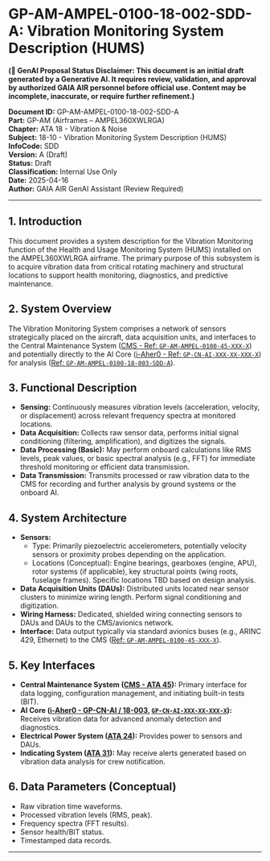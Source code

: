 # GP-AM-AMPEL-0100-18-002-SDD-A: Vibration Monitoring System Description (HUMS)

**(🚨 GenAI Proposal Status Disclaimer: This document is an initial draft generated by a Generative AI. It requires review, validation, and approval by authorized GAIA AIR personnel before official use. Content may be incomplete, inaccurate, or require further refinement.)**

**Document ID:** GP-AM-AMPEL-0100-18-002-SDD-A  
**Part:** GP-AM (Airframes – AMPEL360XWLRGA)  
**Chapter:** ATA 18 - Vibration & Noise  
**Subject:** 18-10 - Vibration Monitoring System Description (HUMS)  
**InfoCode:** SDD  
**Version:** A (Draft)  
**Status:** Draft  
**Classification:** Internal Use Only  
**Date:** 2025-04-16  
**Author:** GAIA AIR GenAI Assistant (Review Required)

---

## 1. Introduction

This document provides a system description for the Vibration Monitoring function of the Health and Usage Monitoring System (HUMS) installed on the AMPEL360XWLRGA airframe. The primary purpose of this subsystem is to acquire vibration data from critical rotating machinery and structural locations to support health monitoring, diagnostics, and predictive maintenance.

## 2. System Overview

The Vibration Monitoring System comprises a network of sensors strategically placed on the aircraft, data acquisition units, and interfaces to the Central Maintenance System ([CMS - Ref: `GP-AM-AMPEL-0100-45-XXX-X`](https://github.com/Robbbo-T/Robbbo-T/blob/main/docs/GP-AM/45/GP-AM-AMPEL-0100-45-XXX-X.md)) and potentially directly to the AI Core ([i-Aher0 - Ref: `GP-CN-AI-XXX-XX-XXX-X`](https://github.com/Robbbo-T/Robbbo-T/blob/main/docs/GP-CN/XX/GP-CN-AI-XXX-XX-XXX-X.md)) for analysis ([Ref: `GP-AM-AMPEL-0100-18-003-SDD-A`](https://github.com/Robbbo-T/Robbbo-T/blob/main/docs/GP-AM/18/GP-AM-AMPEL-0100-18-003-SDD-A.md)).

## 3. Functional Description

*   **Sensing:** Continuously measures vibration levels (acceleration, velocity, or displacement) across relevant frequency spectra at monitored locations.
*   **Data Acquisition:** Collects raw sensor data, performs initial signal conditioning (filtering, amplification), and digitizes the signals.
*   **Data Processing (Basic):** May perform onboard calculations like RMS levels, peak values, or basic spectral analysis (e.g., FFT) for immediate threshold monitoring or efficient data transmission.
*   **Data Transmission:** Transmits processed or raw vibration data to the CMS for recording and further analysis by ground systems or the onboard AI.

## 4. System Architecture

*   **Sensors:**
    *   Type: Primarily piezoelectric accelerometers, potentially velocity sensors or proximity probes depending on the application.
    *   Locations (Conceptual): Engine bearings, gearboxes (engine, APU), rotor systems (if applicable), key structural points (wing roots, fuselage frames). Specific locations TBD based on design analysis.
*   **Data Acquisition Units (DAUs):** Distributed units located near sensor clusters to minimize wiring length. Perform signal conditioning and digitization.
*   **Wiring Harness:** Dedicated, shielded wiring connecting sensors to DAUs and DAUs to the CMS/avionics network.
*   **Interface:** Data output typically via standard avionics buses (e.g., ARINC 429, Ethernet) to the CMS ([Ref: `GP-AM-AMPEL-0100-45-XXX-X`](https://github.com/Robbbo-T/Robbbo-T/blob/main/docs/GP-AM/45/GP-AM-AMPEL-0100-45-XXX-X.md)).

## 5. Key Interfaces

*   **Central Maintenance System ([CMS - ATA 45](https://github.com/Robbbo-T/Robbbo-T/blob/main/docs/GP-AM/45/GP-AM-AMPEL-0100-45-XXX-X.md)):** Primary interface for data logging, configuration management, and initiating built-in tests (BIT).
*   **AI Core ([i-Aher0 - GP-CN-AI / 18-003](https://github.com/Robbbo-T/Robbbo-T/blob/main/docs/GP-AM/18/GP-AM-AMPEL-0100-18-003-SDD-A.md), [`GP-CN-AI-XXX-XX-XXX-X`](https://github.com/Robbbo-T/Robbbo-T/blob/main/docs/GP-CN/XX/GP-CN-AI-XXX-XX-XXX-X.md)):** Receives vibration data for advanced anomaly detection and diagnostics.
*   **Electrical Power System ([ATA 24](https://github.com/Robbbo-T/Robbbo-T/blob/main/docs/GP-AM/24/GP-AM-AMPEL-0100-24-XXX-X.md)):** Provides power to sensors and DAUs.
*   **Indicating System ([ATA 31](https://github.com/Robbbo-T/Robbbo-T/blob/main/docs/GP-AM/31/GP-AM-AMPEL-0100-31-XXX-X.md)):** May receive alerts generated based on vibration data analysis for crew notification.

## 6. Data Parameters (Conceptual)

*   Raw vibration time waveforms.
*   Processed vibration levels (RMS, peak).
*   Frequency spectra (FFT results).
*   Sensor health/BIT status.
*   Timestamped data records.

---
